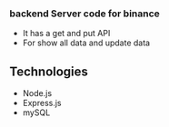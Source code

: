 ### backend Server code for binance

- It has a get and put API
- For show all data and update data

## Technologies

- Node.js
- Express.js
- mySQL
